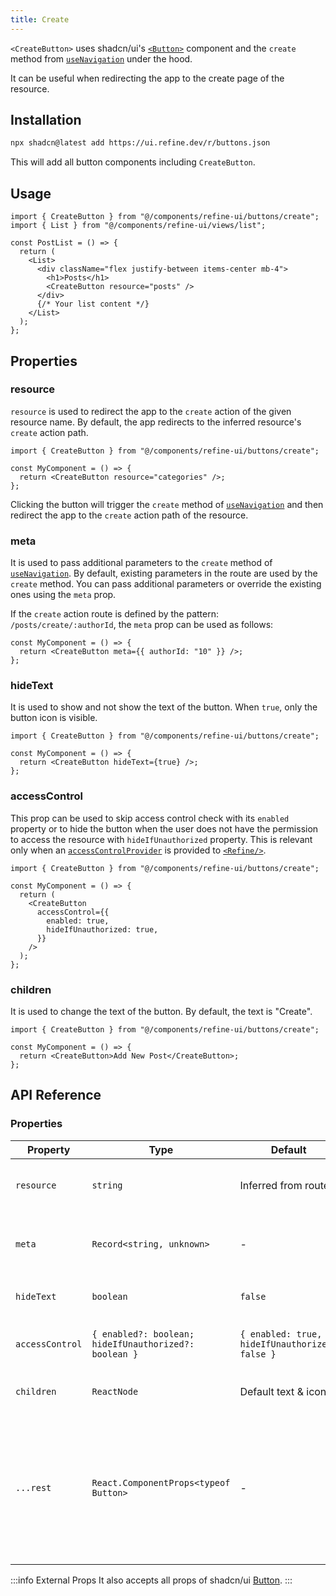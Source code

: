 ```yaml
---
title: Create
---
```


`<CreateButton>` uses shadcn/ui's [`<Button>`](https://ui.shadcn.com/docs/components/button) component and the `create` method from [`useNavigation`](/docs/routing/hooks/use-navigation) under the hood.

It can be useful when redirecting the app to the create page of the resource.

## Installation

```bash
npx shadcn@latest add https://ui.refine.dev/r/buttons.json
```

This will add all button components including `CreateButton`.

## Usage

```tsx
import { CreateButton } from "@/components/refine-ui/buttons/create";
import { List } from "@/components/refine-ui/views/list";

const PostList = () => {
  return (
    <List>
      <div className="flex justify-between items-center mb-4">
        <h1>Posts</h1>
        <CreateButton resource="posts" />
      </div>
      {/* Your list content */}
    </List>
  );
};
```

## Properties

### resource

`resource` is used to redirect the app to the `create` action of the given resource name. By default, the app redirects to the inferred resource's `create` action path.

```tsx
import { CreateButton } from "@/components/refine-ui/buttons/create";

const MyComponent = () => {
  return <CreateButton resource="categories" />;
};
```

Clicking the button will trigger the `create` method of [`useNavigation`](/docs/routing/hooks/use-navigation) and then redirect the app to the `create` action path of the resource.

### meta

It is used to pass additional parameters to the `create` method of [`useNavigation`](/docs/routing/hooks/use-navigation). By default, existing parameters in the route are used by the `create` method. You can pass additional parameters or override the existing ones using the `meta` prop.

If the `create` action route is defined by the pattern: `/posts/create/:authorId`, the `meta` prop can be used as follows:

```tsx
const MyComponent = () => {
  return <CreateButton meta={{ authorId: "10" }} />;
};
```

### hideText

It is used to show and not show the text of the button. When `true`, only the button icon is visible.

```tsx
import { CreateButton } from "@/components/refine-ui/buttons/create";

const MyComponent = () => {
  return <CreateButton hideText={true} />;
};
```

### accessControl

This prop can be used to skip access control check with its `enabled` property or to hide the button when the user does not have the permission to access the resource with `hideIfUnauthorized` property. This is relevant only when an [`accessControlProvider`](/docs/authorization/access-control-provider) is provided to [`<Refine/>`](/docs/core/refine-component).

```tsx
import { CreateButton } from "@/components/refine-ui/buttons/create";

const MyComponent = () => {
  return (
    <CreateButton
      accessControl={{
        enabled: true,
        hideIfUnauthorized: true,
      }}
    />
  );
};
```

### children

It is used to change the text of the button. By default, the text is "Create".

```tsx
import { CreateButton } from "@/components/refine-ui/buttons/create";

const MyComponent = () => {
  return <CreateButton>Add New Post</CreateButton>;
};
```

## API Reference

### Properties

| Property        | Type                                                  | Default                                        | Description                                                                                                             |
| --------------- | ----------------------------------------------------- | ---------------------------------------------- | ----------------------------------------------------------------------------------------------------------------------- |
| `resource`      | `string`                                              | Inferred from route                            | The resource name or identifier                                                                                         |
| `meta`          | `Record<string, unknown>`                             | -                                              | Additional metadata to pass to the `create` method                                                                      |
| `hideText`      | `boolean`                                             | `false`                                        | If true, only the icon will be shown                                                                                    |
| `accessControl` | `{ enabled?: boolean; hideIfUnauthorized?: boolean }` | `{ enabled: true, hideIfUnauthorized: false }` | Configures access control behavior                                                                                      |
| `children`      | `ReactNode`                                           | Default text & icon                            | Custom content for the button                                                                                           |
| `...rest`       | `React.ComponentProps<typeof Button>`                 | -                                              | Other props are passed to the underlying shadcn/ui `Button` component (e.g., `variant`, `size`, `className`, `onClick`) |

:::info External Props
It also accepts all props of shadcn/ui [Button](https://ui.shadcn.com/docs/components/button).
:::
